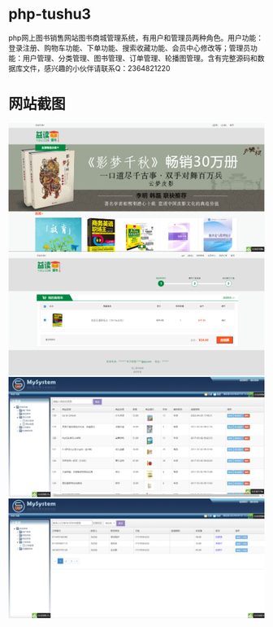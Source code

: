 # php-tushu3
php网上图书销售网站图书商城管理系统，有用户和管理员两种角色。用户功能：登录注册、购物车功能、下单功能、搜索收藏功能、会员中心修改等；管理员功能：用户管理、分类管理、图书管理、订单管理、轮播图管理。含有完整源码和数据库文件，感兴趣的小伙伴请联系Q：2364821220
# 网站截图
![image](https://github.com/hzl0898/php-tushu3/blob/main/首页.png)
![image](https://github.com/hzl0898/php-tushu3/blob/main/购物车页面.png)
![image](https://github.com/hzl0898/php-tushu3/blob/main/图书管理.png)
![image](https://github.com/hzl0898/php-tushu3/blob/main/订单管理.png)
